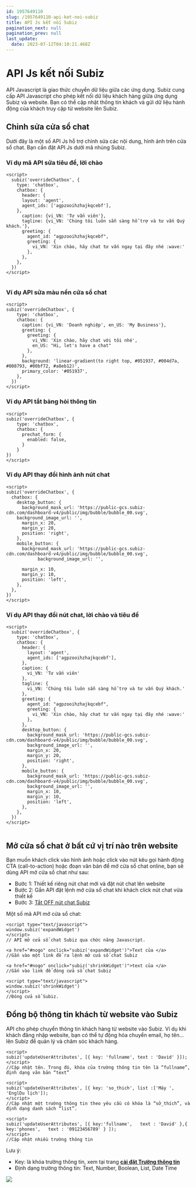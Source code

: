 ```yaml
---
id: 1957649110
slug: /1957649110-api-ket-noi-subiz
title: API Js kết nối Subiz
pagination_next: null
pagination_prev: null
last_update:
  date: 2023-07-12T04:10:21.468Z
---
```


# API Js kết nối Subiz




API Javascript là giao thức chuyển dữ liệu giữa các ứng dụng. Subiz cung cấp API Javascript cho phép kết nối dữ liệu khách hàng giữa ứng dụng Subiz và website. Bạn có thể cập nhật thông tin khách và gửi dữ liệu hành động của khách truy cập từ website lên Subiz.
## Chỉnh sửa cửa sổ chat 


Dưới đây là một số API Js hỗ trợ chỉnh sửa các nội dung, hình ảnh trên cửa sổ chat. Bạn cần đặt API Js dưới mã nhúng Subiz.
### Ví dụ mã API sửa tiêu đề, lời chào 

```
<script>
  subiz('overrideChatbox', {
    type: 'chatbox',
    chatbox: {
      header: {
      layout: 'agent',
      agent_ids: ['agpzooihzhajkqcebf'],
    },
      caption: {vi_VN: 'Tư vấn viên'},
      tagline: {vi_VN: 'Chúng tôi luôn sẵn sàng hỗ trợ và tư vấn Quý khách.'},
      greeting: {
        agent_id: "agpzooihzhajkqcebf",
        greeting: {
          vi_VN: 'Xin chào, hãy chat tư vấn ngay tại đây nhé :wave:'
        },
      },
    },
  })
</script>


```



### Ví dụ API sửa màu nền cửa sổ chat



```
<script>
subiz('overrideChatbox', {
    type: 'chatbox',
    chatbox: {
      caption: {vi_VN: 'Doanh nghiệp', en_US: 'My Business'},
      greeting: {
        greeting: {
          vi_VN: 'Xin chào, hãy chat với tôi nhé', 
          en_US: "Hi, let's have a chat"
        },
      },
      background: 'linear-gradient(to right top, #051937, #004d7a, #008793, #00bf72, #a8eb12)',
      primary_color: '#051937',
    },
  })
</script>

```



### Ví dụ API tắt bảng hỏi thông tin



```
<script>
subiz('overrideChatbox', {
    type: 'chatbox',
    chatbox: {
      prechat_form: {
        enabled: false,
      }
    }
})
</script>

```



### Ví dụ API thay đổi hình ảnh nút chat

```
<script>
subiz('overrideChatbox', {
  chatbox: {
    desktop_button: {
      background_mask_url: 'https://public-gcs.subiz-cdn.com/dashboard-v4/public/img/bubble/bubble_00.svg',
    background_image_url: '',
      margin_x: 20,
      margin_y: 20,
      position: 'right',
    },
    mobile_button: {
      background_mask_url: 'https://public-gcs.subiz-cdn.com/dashboard-v4/public/img/bubble/bubble_00.svg',
            background_image_url: '',

      margin_x: 10,
      margin_y: 10,
      position: 'left',
    },
  },
})
</script>

```



### Ví dụ API thay đổi nút chat, lời chào và tiêu đề

```
<script>
  subiz('overrideChatbox', {
    type: 'chatbox',
    chatbox: {
      header: {
        layout: 'agent',
        agent_ids: ['agpzooihzhajkqcebf'],
      },
      caption: {
        vi_VN: 'Tư vấn viên'
      },
      tagline: {
        vi_VN: 'Chúng tôi luôn sẵn sàng hỗ trợ và tư vấn Quý khách.'
      },
      greeting: {
        agent_id: "agpzooihzhajkqcebf",
        greeting: {
          vi_VN: 'Xin chào, hãy chat tư vấn ngay tại đây nhé :wave:'
        },
      },
      desktop_button: {
        background_mask_url: 'https://public-gcs.subiz-cdn.com/dashboard-v4/public/img/bubble/bubble_00.svg',
        background_image_url: '',
        margin_x: 20,
        margin_y: 20,
        position: 'right',
      },
      mobile_button: {
        background_mask_url: 'https://public-gcs.subiz-cdn.com/dashboard-v4/public/img/bubble/bubble_00.svg',
        background_image_url: '',
        margin_x: 10,
        margin_y: 10,
        position: 'left',
      },
    },
  })
</script>


```



## Mở cửa sổ chat ở bất cứ vị trí nào trên website


Bạn muốn khách click vào hình ảnh hoặc click vào nút kêu gọi hành động CTA (call-to-action) hoặc đoạn văn bản để mở cửa sổ chat online, bạn sẽ dùng API mở cửa sổ chat như sau:

- Bước 1: Thiết kế riêng nút chat mới và đặt nút chat lên website
- Bước 2: Gắn API đặt lệnh mở cửa sổ chat khi khách click nút chat vừa thiết kế
- Bước 3: [Tắt OFF nút chat Subiz](https://app.subiz.com.vn/chatbox/design)



Một số mã API mở cửa sổ chat:


```
<script type="text/javascript">
window.subiz('expandWidget')
</script>
// API mở cửa sổ chat Subiz qua chức năng Javascript.

```





```
<a href="#nogo" onclick="subiz('expandWidget')">Text của </a>
//Gắn vào một link để ra lệnh mở cửa sổ chat Subiz 

```





```
<a href="#nogo" onclick="subiz('shrinkWidget')">text của </a>
//Gắn vào link để đóng cửa sổ chat Subiz

```





```
<script type="text/javascript">
window.subiz('shrinkWidget')
</script>
//Đóng cửa sổ Subiz.

```



## Đồng bộ thông tin khách từ website vào Subiz


API cho phép chuyển thông tin khách hàng từ website vào Subiz. Ví dụ khi khách đăng nhập website, bạn có thể tự động hóa chuyển email, họ tên... lên Subiz để quản lý và chăm sóc khách hàng.


```
<script>
subiz('updateUserAttributes', [{ key: 'fullname', text : 'David' }]);
</script>
//Cập nhật tên. Trong đó, khóa của trường thông tin tên là “fullname”, định dạng văn bản “text” 

```



```
<script>
subiz('updateUserAttributes', [{ key: 'so_thich', list :['Máy ', 'EnglDu lịch']);
</script>
//Cập nhật một trường thông tin theo yêu cầu có khóa là “sở_thích”, và định dạng danh sách “list”. 

```





```
<script>
subiz('updateUserAttributes', [{ key:'fullname',   text : 'David' },{ key:'phones',   text : '09123456789' } ]);
</script>
//Cập nhật nhiều trường thông tin

```






Lưu ý:

- Key: là khóa trường thông tin, xem tại trang **[cài đặt Trường thông tin](https://app.subiz.com.vn/settings/user-attributes)**
- Định dạng trường thông tin: Text, Number, Boolean, List, Date Time


![](https://vcdn.subiz-cdn.com/file/e4d55423c956a55debaca3e606d25dbd9d978c77ec2f30fe767c256540083c61_acpxkgumifuoofoosble)